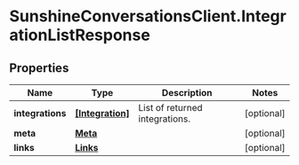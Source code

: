 # SunshineConversationsClient.IntegrationListResponse

## Properties

Name | Type | Description | Notes
------------ | ------------- | ------------- | -------------
**integrations** | [**[Integration]**](Integration.md) | List of returned integrations. | [optional] 
**meta** | [**Meta**](Meta.md) |  | [optional] 
**links** | [**Links**](Links.md) |  | [optional] 


